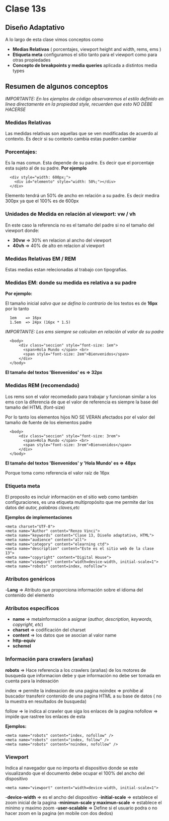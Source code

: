 # Clase 13s

## Diseño Adaptativo

A lo largo de esta clase vimos conceptos como 

- **Medias Relativas** ( porcentajes, viewport height and width, rems, ems )
- **Etiqueta meta**  configuramos el sitio tanto para el viewport como para otras propiedades
- **Concepto de breakpoints y media queries** aplicada a distintos media types

## Resumen de algunos conceptos 
*IMPORTANTE: En los ejemplos de código observaremos el estilo definido en linea directamente en la propiedad style, recuerden que esto NO DEBE HACERSE*

### Medidas Relativas
Las medidas relativas son  aquellas que se ven modificadas de acuerdo al contexto. Es decir si su contexto cambia estas pueden cambiar 

### Porcentajes:
Es la mas comun. Esta depende de su padre. Es decir que el porcentaje esta sujeto al de su padre.
**Por ejemplo**

```
  <div style="width: 600px;">
    <div id="elemento" style="width: 50%;"></div>
  </div>

```
Elemento tendrá un 50% de ancho en relación a su padre. Es decir medira 300px ya que el 100% es de 600px

### Unidades de Medida en relación al viewport: vw / vh

En este caso la referencia no es el tamaño del padre si no el tamaño del viewport donde:

  - **30vw** =>  30% en relacion al ancho del viewport
  - **40vh** =>  40% de alto en relacion al viewport

### Medidas Relativas EM / REM

Estas medias estan relecionadas al trabajo con tipografias. 
  
### Medidas EM: donde su medida es relativa a su padre

**Por ejemplo:**

El tamaño inicial *salvo que se defina lo contrario* de los textos es de **16px** por lo tanto 
```
  1em    => 16px
  1.5em  => 24px (16px * 1.5)

```

*IMPORTANTE: Los ems siempre se calculan en relación al valor de su padre*

```
  <body>
      <div class="seccion" style="font-size: 1em">
        <span>Hola Mundo </span> <br>
        <span style="font-size: 2em">Bienvenidos</span>
      </div>
  </body>

```
**El tamaño del textos 'Bienvenidos' es => 32px**

### Medidas REM (recomendado)

Los rems son el valor recomedado para trabajar y funcionan similar a los ems con la diferencia de que el valor de referencia es siempre la base del tamaño del HTML (font-size)

Por lo tanto los elementos hijos NO SE VERAN afectados por el valor del tamaño de fuente de los elementos
padre

```
  <body>
      <div class="seccion" style="font-size: 3rem">
        <span>Hola Mundo </span> <br>
        <span style="font-size: 3rem">Bienvenidos</span>
      </div>
  </body>

```

**El tamaño del textos 'Bienvenidos' y 'Hola Mundo' es => 48px**

Porque toma como referencia el valor raíz de 16px


### Etiqueta meta

El proposito es incluir información en el sitio web como también configuraciones, es una etiqueta
multipropósito que me permite dar los datos del *autor, palabras claves,etc*

**Ejemplos de implementaciones**

```
<meta charset="UTF-8">
<meta name="Author" content="Renzo Vinci">
<meta name="keywords" content="Clase 13, Diseño adaptativo, HTML">
<meta name="audience" content="all">
<meta name="category" content="elearning ctd">
<meta name="description" content="Este es el sitio web de la clase 13">
<meta name="copyright" content="Digital House">
<meta name="viewport" content="width=device-width, initial-scale=1">
<meta name="robots" content=index, nofollow"> 

```
### Atributos genéricos

-**Lang** => Atributo que proporciona información sobre el idioma del contenido del elemento

### Atributos específicos

- **name**        => metainformación a asignar (*author, description, keywords, copyright, etc*)
- **charset**     => codificación del charset
- **content**     => los datos que se asocian al valor name
- **http-equiv**  
- **schemel** 

### Información para crawlers (arañas)

**robots** => Hace referencia a los crawlers (arañas) de los motores de busqueda que informacion debe y que información no debe ser tomada en cuenta para la indexación 

index     => permite la indexacion de una pagina
noindex   => prohibe al buscador transferir contenido de una pagina HTML a su base de datos ( no la muestra en resultados de busqueda)

follow    => le indica al crawler que siga los enlaces de la pagina
nofollow  => impide que rastree los enlaces de esta

**Ejemplos:**

```
<meta name="robots" content="index, nofollow" />
<meta name="robots" content="index, follow" />
<meta name="robots" content="noindex, nofollow" />

```
### Viewport

Indica al navegador que no importa el dispositivo donde se este visualizando que el documento debe 
ocupar el 100% del ancho del dispositivo

```
<meta name="viewport" content="width=device-width, initial-scale=1">

```

-**device-width**   =>  es el ancho del dispositivo
-**initial-scale**  =>  establece el zoom inicial de la pagina
-**minimun-scale y maximun-scale**  =>  establece el minimo y maximo zoom 
-**user-scalable**  => Define si el usuario podra o no hacer zoom en la pagina (en mobile con dos dedos)
